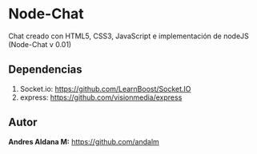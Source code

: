 # Node-Chat

Chat creado con HTML5, CSS3, JavaScript e implementación de nodeJS (Node-Chat v 0.01)


## Dependencias

  1. Socket.io: https://github.com/LearnBoost/Socket.IO
  2. express: https://github.com/visionmedia/express


## Autor

**Andres Aldana M:** https://github.com/andalm



